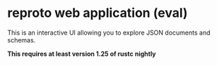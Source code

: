 # reproto web application (eval)

This is an interactive UI allowing you to explore JSON documents and schemas.

**This requires at least version 1.25 of rustc nightly**
